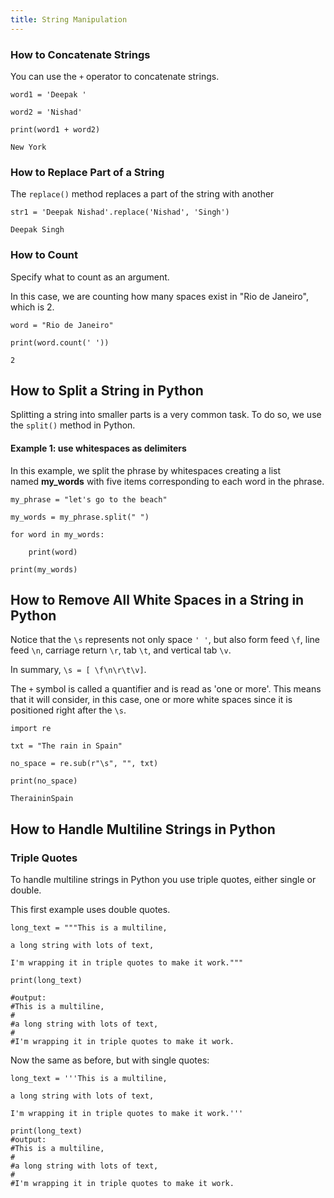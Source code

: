 ```yaml
---
title: String Manipulation
---
```

### How to Concatenate Strings

You can use the `+` operator to concatenate strings.

```
word1 = 'Deepak '

word2 = 'Nishad'

print(word1 + word2)
```

```
New York
```

### How to Replace Part of a String

The `replace()` method replaces a part of the string with another

```
str1 = 'Deepak Nishad'.replace('Nishad', 'Singh')
```

```
Deepak Singh
```

### How to Count

Specify what to count as an argument.

In this case, we are counting how many spaces exist in "Rio de Janeiro", which is 2.

```
word = "Rio de Janeiro"

print(word.count(' '))
```

```
2
```

## How to Split a String in Python

Splitting a string into smaller parts is a very common task. To do so, we use the `split()` method in Python.

#### Example 1: use whitespaces as delimiters

In this example, we split the phrase by whitespaces creating a list named **my_words** with five items corresponding to each word in the phrase.

```
my_phrase = "let's go to the beach"

my_words = my_phrase.split(" ")

for word in my_words:

	print(word)

print(my_words)
```

## How to Remove All White Spaces in a String in Python

Notice that the `\s` represents not only space `' '`, but also form feed `\f`, line feed `\n`, carriage return `\r`, tab `\t`, and vertical tab `\v`.

In summary, `\s = [ \f\n\r\t\v]`.

The `+` symbol is called a quantifier and is read as 'one or more'. This means that it will consider, in this case, one or more white spaces since it is positioned right after the `\s`.

```
import re

txt = "The rain in Spain"

no_space = re.sub(r"\s", "", txt)

print(no_space)
```

```
TheraininSpain
```

## How to Handle Multiline Strings in Python

### Triple Quotes

To handle multiline strings in Python you use triple quotes, either single or double.

This first example uses double quotes.

```
long_text = """This is a multiline,

a long string with lots of text,

I'm wrapping it in triple quotes to make it work."""

print(long_text)

#output:
#This is a multiline,
#
#a long string with lots of text,
#
#I'm wrapping it in triple quotes to make it work.

```

Now the same as before, but with single quotes:

```
long_text = '''This is a multiline,

a long string with lots of text,

I'm wrapping it in triple quotes to make it work.'''

print(long_text)
#output:
#This is a multiline,
#
#a long string with lots of text,
#
#I'm wrapping it in triple quotes to make it work.
```